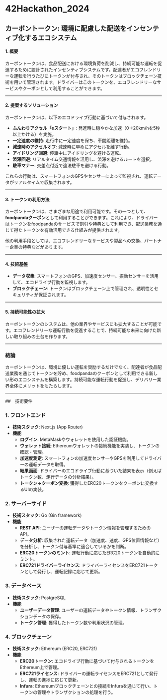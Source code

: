 # 42Hackathon_2024

## **カーボントークン: 環境に配慮した配送をインセンティブ化するエコシステム**

#### 1. **概要**
カーボントークンは、食品配送における環境負荷を削減し、持続可能な運転を促進するために設計されたインセンティブシステムです。配達者がエコフレンドリーな運転を行うたびにトークンが付与され、そのトークンはブロックチェーン技術を用いて管理されます。ドライバーはこのトークンを、エコフレンドリーなサービスやクーポンとして利用することができます。

---

#### 2. **提案するソリューション**
カーボントークンは、以下のエコドライブ行動に基づいて付与されます。
- **ふんわりアクセル「eスタート」**: 発進時に穏やかな加速（0→20km/hを5秒以上かける）を実施。
- **一定速度の維持**: 走行中に一定速度を保ち、車間距離を維持。
- **減速時のアクセルオフ**: 減速時に早めにアクセルを離す行動。
- **アイドリング回避**: 停車中にアイドリングを避ける運転。
- **渋滞回避**: リアルタイム交通情報を活用し、渋滞を避けるルートを選択。
- **駐車マナー**: 交差点付近で違法駐車を避ける行動。

これらの行動は、スマートフォンのGPSやセンサーによって監視され、運転データがリアルタイムで収集されます。

---

#### 3. **トークンの利用方法**
カーボントークンは、さまざまな用途で利用可能です。その一つとして、**foodpandaクーポン**として利用することができます。これにより、ドライバーはトークンをfoodpandaのサービスで割引や特典として利用でき、配送業務を通じて得たトークンを有効活用できる仕組みが提供されます。

他の利用手段としては、エコフレンドリーなサービスや製品への交換、パートナー企業の特典などがあります。

---

#### 4. **技術基盤**
- **データ収集**: スマートフォンのGPS、加速度センサー、振動センサーを活用して、エコドライブ行動を監視します。
- **ブロックチェーン**: トークンはブロックチェーン上で管理され、透明性とセキュリティが保証されます。

---

#### 5. **持続可能性の拡大**
カーボントークンのシステムは、他の業界やサービスにも拡大することが可能です。エコフレンドリーな運転行動を促進することで、持続可能な未来に向けた新しい取り組みの土台を作ります。

---

### 結論
カーボントークンは、環境に優しい運転を奨励するだけでなく、配達者が食品配送業務を通じてトークンを貯め、foodpandaのクーポンとして利用できる新しい形のエコシステムを構築します。持続可能な運転行動を促進し、デリバリー業界全体にメリットをもたらします。

---

##　技術要件

### 1. **フロントエンド**
- **技術スタック**: Next.js (App Router)
- **機能**
  - **ログイン**: MetaMaskやウォレットを使用した認証機能。
  - **ウォレット接続**: Ethereumウォレットの接続機能を実装し、トークンの確認・管理。
  - **加速度測定**: スマートフォンの加速度センサーやGPSを利用してドライバーの運転データを取得。
  - **結果画面**: ドライバーのエコドライブ行動に基づいた結果を表示（例えばトークン数、走行データの分析結果）。
  - **トークン→クーポン変換**: 獲得したERC20トークンをクーポンに交換するUIの実装。

### 2. **サーバーサイド**
- **技術スタック**: Go (Gin framework)
- **機能**
  - **REST API**: ユーザーの運転データやトークン情報を管理するためのAPI。
  - **データ分析**: 収集された運転データ（加速度、速度、GPS位置情報など）を分析し、トークン付与基準に適合しているかを判断。
  - **ERC20トークンのミント**: 運転行動に応じたERC20トークンを自動的にミント。
  - **ERC721ドライバーライセンス**: ドライバーライセンスをERC721トークンとして発行し、運転記録に応じて更新。

### 3. **データベース**
- **技術スタック**: PostgreSQL
- **機能**
  - **ユーザーデータ管理**: ユーザーの運転データやトークン情報、トランザクションデータの保存。
  - **トークン管理**: 獲得したトークン数や利用状況の管理。

### 4. **ブロックチェーン**
- **技術スタック**: Ethereum (ERC20, ERC721)
- **機能**
  - **ERC20トークン**: エコドライブ行動に基づいて付与されるトークンをEthereum上で管理。
  - **ERC721ライセンス**: ドライバーの運転ライセンスをERC721として発行し、運転の進捗に応じて更新。
  - **Infura**: Ethereumブロックチェーンとの接続をInfuraを通じて行い、トークンの管理やトランザクションの処理を行う。
